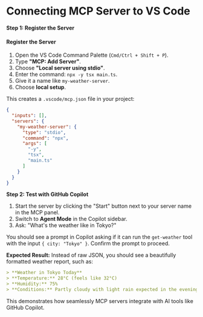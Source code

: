 # Connecting MCP Server to VS Code  

**Step 1: Register the Server**  
#### Register the Server

1. Open the VS Code Command Palette (`Cmd/Ctrl + Shift + P`).
2. Type **"MCP: Add Server"**.
3. Choose **"Local server using stdio"**.
4. Enter the command: `npx -y tsx main.ts`.
5. Give it a name like `my-weather-server`.
6. Choose **local setup**.

This creates a `.vscode/mcp.json` file in your project:

```json
{
  "inputs": [],
  "servers": {
    "my-weather-server": {
      "type": "stdio",
      "command": "npx",
      "args": [
        "-y",
        "tsx",
        "main.ts"
      ]
    }
  }
}
```

**Step 2: Test with GitHub Copilot**  
1. Start the server by clicking the "Start" button next to your server name in the MCP panel.
2. Switch to **Agent Mode** in the Copilot sidebar.
3. Ask: "What's the weather like in Tokyo?"

You should see a prompt in Copilot asking if it can run the `get-weather` tool with the input `{ city: "Tokyo" }`. Confirm the prompt to proceed.

**Expected Result:**
Instead of raw JSON, you should see a beautifully formatted weather report, such as:

```md
> **Weather in Tokyo Today**  
> **Temperature:** 28°C (feels like 32°C)  
> **Humidity:** 75%  
> **Conditions:** Partly cloudy with light rain expected in the evening
```

This demonstrates how seamlessly MCP servers integrate with AI tools like GitHub Copilot.

